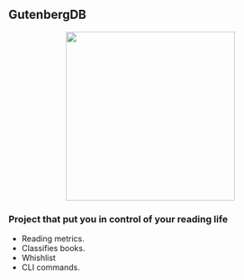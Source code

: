 ## GutenbergDB
<center><img weight='300px' height='300px' src="https://user-images.githubusercontent.com/72176587/151665339-7d63f42c-9867-4530-aa24-710545fe0696.jpg"/></center>

###  Project that put you in control of your reading life
- Reading metrics.
- Classifies books.
- Whishlist
- CLI commands.

